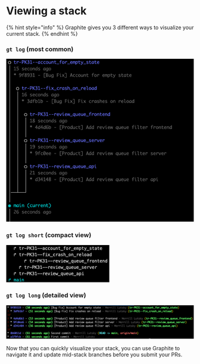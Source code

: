 # Viewing a stack

{% hint style="info" %}
Graphite gives you 3 different ways to visualize your current stack.
{% endhint %}

### `gt log` (most common)

![](<../../.gitbook/assets/Screen Shot 2021-10-14 at 11.53.30 AM.png>)

### `gt log short` (compact view)

![](<../../.gitbook/assets/Screen Shot 2022-05-04 at 11.19.35 (1).png>)

### `gt log long` (detailed view)

![](<../../.gitbook/assets/Screen Shot 2021-10-14 at 11.54.05 AM.png>)

Now that you can quickly visualize your stack, you can use Graphite to navigate it and update mid-stack branches before you submit your PRs.
